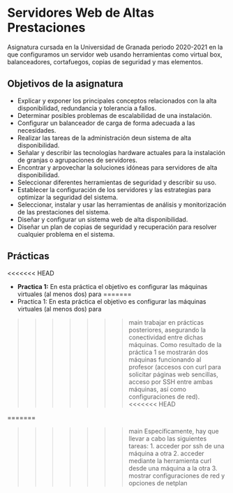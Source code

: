 # Servidores Web de Altas Prestaciones
Asignatura cursada en la Universidad de Granada periodo 2020-2021 en la que configuramos un servidor web usando herramientas como virtual box, balanceadores, cortafuegos, copias de seguridad y mas elementos.

## Objetivos de la asignatura
* Explicar y exponer los principales conceptos relacionados con la alta disponibilidad, redundancia y tolerancia a fallos.
* Determinar posibles problemas de escalabilidad de una instalación.
* Configurar un balanceador de carga de forma adecuada a las necesidades.
* Realizar las tareas de la administración deun sistema de alta disponibilidad.
* Señalar y describir las tecnologías hardware actuales para la instalación de granjas o agrupaciones de servidores.
* Encontrar y arpovechar la soluciones idóneas para servidores de alta disponibilidad.
* Seleccionar diferentes herramientas de seguridad y describir su uso.
* Establecer la configuración de los servidores y las estrategias para optimizar la seguridad del sistema.
* Seleccionar, instalar  y usar las herramientas de análisis y monitorización de las prestaciones del sistema.
* Diseñar y configurar un sistema web de alta disponibilidad.
* Diseñar un plan de copias de seguridad y recuperación para resolver cualquier problema en el sistema.

## Prácticas
<<<<<<< HEAD
* **Practica 1:** En esta práctica el objetivo es configurar las máquinas virtuales (al menos dos) para
=======
* Practica 1: En esta práctica el objetivo es configurar las máquinas virtuales (al menos dos) para
>>>>>>> main
trabajar en prácticas posteriores, asegurando la conectividad entre dichas máquinas.
Como resultado de la práctica 1 se mostrarán dos máquinas funcionando al profesor
(accesos con curl para solicitar páginas web sencillas, acceso por SSH entre ambas
máquinas, así como configuraciones de red).
<<<<<<< HEAD

=======
>>>>>>> main
Específicamente, hay que llevar a cabo las siguientes tareas:
    1. acceder por ssh de una máquina a otra
    2. acceder mediante la herramienta curl desde una máquina a la otra
    3. mostrar configuraciones de red y opciones de netplan
    
